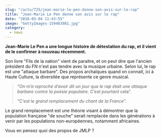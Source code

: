 ```yaml
--- 
slug: "/actu/725/jean-marie-le-pen-donne-son-avis-sur-le-rap"
title: "Jean-Marie Le Pen donne son avis sur le rap"
date: "2018-03-04 11:43:55"
image: "GettyImages-159403981.jpg"
category:
  - news
---
```

<p><strong>Jean-Marie Le Pen a une longue histoire de détestation du rap, et il vient de le confirmer à nouveau récemment.</strong></p>

<p>Son livre "Fils de la nation" vient de paraitre, et on peut dire que l'ancien président du FN n'est pas tendre avec la musique urbaine. Selon lui, le rap est une "attaque barbare". Des propos archaïques quand on connait, ici à Haute Culture, la diversitée que représente ce genre musical.</p>

<blockquote>
<p>“<em>On m’a reproché d’avoir dit un jour que le rap était une attaque barbare contre la poésie populaire. C’est pourtant</em> cela”.</p>

<p>"C<em>’est le grand remplacement du chant de la France”.</em></p>
</blockquote>

<p>Le grand remplacement est une théorie visant à démontrer que la population française "de souche" serait remplacée dans les générations à venir par les populations non-européennes, notamment africaines.</p>

<p>Vous en pensez quoi des propos de JMLP ?</p>